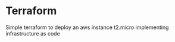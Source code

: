 # Terraform
Simple terraform to deploy an aws instance t2.micro implementing infrastructure as code
